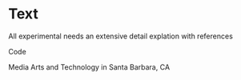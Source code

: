 # Text

All experimental needs an extensive detail explation with references

Code

Media Arts and Technology in Santa Barbara, CA

